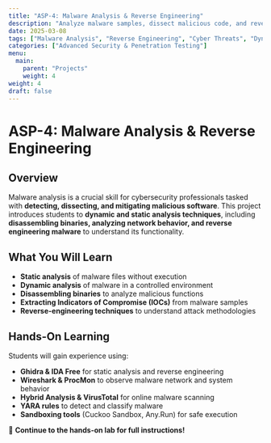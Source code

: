 ```yaml
---
title: "ASP-4: Malware Analysis & Reverse Engineering"
description: "Analyze malware samples, dissect malicious code, and reverse-engineer executables to understand cyber threats."
date: 2025-03-08
tags: ["Malware Analysis", "Reverse Engineering", "Cyber Threats", "Dynamic & Static Analysis"]
categories: ["Advanced Security & Penetration Testing"]
menu:
  main:
    parent: "Projects"
    weight: 4
weight: 4
draft: false
---
```


# ASP-4: Malware Analysis & Reverse Engineering

## Overview
Malware analysis is a crucial skill for cybersecurity professionals tasked with **detecting, dissecting, and mitigating malicious software**. This project introduces students to **dynamic and static analysis techniques**, including **disassembling binaries, analyzing network behavior, and reverse engineering malware** to understand its functionality.

## What You Will Learn
- **Static analysis** of malware files without execution  
- **Dynamic analysis** of malware in a controlled environment  
- **Disassembling binaries** to analyze malicious functions  
- **Extracting Indicators of Compromise (IOCs)** from malware samples  
- **Reverse-engineering techniques** to understand attack methodologies

## Hands-On Learning
Students will gain experience using:
- **Ghidra & IDA Free** for static analysis and reverse engineering  
- **Wireshark & ProcMon** to observe malware network and system behavior  
- **Hybrid Analysis & VirusTotal** for online malware scanning  
- **YARA rules** to detect and classify malware  
- **Sandboxing tools** (Cuckoo Sandbox, Any.Run) for safe execution

🔗 **Continue to the hands-on lab for full instructions!**
